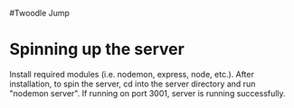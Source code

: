 #Twoodle Jump

# Spinning up the server
Install required modules (i.e. nodemon, express, node, etc.).
After installation, to spin the server, cd into the server directory and run "nodemon server". 
If running on port 3001, server is running successfully. 
